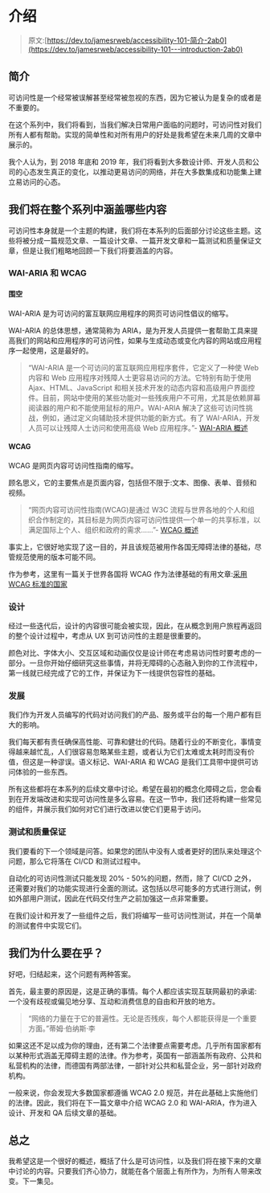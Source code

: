 # 介绍

> 原文:[https://dev.to/jamesrweb/accessibility-101-简介-2ab0](https://dev.to/jamesrweb/accessibility-101---introduction-2ab0)

## [](#introduction)简介

可访问性是一个经常被误解甚至经常被忽视的东西，因为它被认为是复杂的或者是不重要的。

在这个系列中，我们将看到，当我们解决日常用户面临的问题时，可访问性对我们所有人都有帮助。实现的简单性和对所有用户的好处是我希望在未来几周的文章中展示的。

我个人认为，到 2018 年底和 2019 年，我们将看到大多数设计师、开发人员和公司的心态发生真正的变化，以推动更易访问的网络，并在大多数集成和功能集上建立易访问的心态。

## [](#what-will-we-cover-throughout-the-series)我们将在整个系列中涵盖哪些内容

可访问性本身就是一个主题的构建，我们将在本系列的后面部分讨论这些主题。这些将被分成一篇规范文章、一篇设计文章、一篇开发文章和一篇测试和质量保证文章，但是让我们粗略地回顾一下我们将要涵盖的内容。

### [](#waiaria-and-wcag)WAI-ARIA 和 WCAG

#### [](#waiaria)围空

WAI-ARIA 是为可访问的富互联网应用程序的网页可访问性倡议的缩写。

WAI-ARIA 的总体思想，通常简称为 ARIA，是为开发人员提供一套帮助工具来提高我们的网站和应用程序的可访问性，如果与生成动态或变化内容的网站或应用程序一起使用，这是最好的。

> “WAI-ARIA 是一个可访问的富互联网应用程序套件，它定义了一种使 Web 内容和 Web 应用程序对残障人士更容易访问的方法。它特别有助于使用 Ajax、HTML、JavaScript 和相关技术开发的动态内容和高级用户界面控件。目前，网站中使用的某些功能对一些残疾用户不可用，尤其是依赖屏幕阅读器的用户和不能使用鼠标的用户。WAI-ARIA 解决了这些可访问性挑战，例如，通过定义向辅助技术提供功能的新方式。有了 WAI-ARIA，开发人员可以让残障人士访问和使用高级 Web 应用程序。”- [WAI-ARIA 概述](https://www.w3.org/WAI/standards-guidelines/aria/)

#### [](#wcag)WCAG

WCAG 是网页内容可访问性指南的缩写。

顾名思义，它的主要焦点是页面内容，包括但不限于:文本、图像、表单、音频和视频。

> “网页内容可访问性指南(WCAG)是通过 W3C 流程与世界各地的个人和组织合作制定的，其目标是为网页内容可访问性提供一个单一的共享标准，以满足国际上个人、组织和政府的需求……”- [WCAG 概述](https://www.w3.org/WAI/standards-guidelines/wcag/)

事实上，它很好地实现了这一目的，并且该规范被用作各国无障碍法律的基础，尽管规范使用的版本可能不同。

作为参考，这里有一篇关于世界各国将 WCAG 作为法律基础的有用文章:[采用 WCAG 标准的国家](https://www.3playmedia.com/2017/08/22/countries-that-have-adopted-wcag-standards-map/)

### [](#design)设计

经过一些迭代后，设计的内容很可能会被实现，因此，在从概念到用户旅程再返回的整个设计过程中，考虑从 UX 到可访问性的主题是很重要的。

颜色对比、字体大小、交互区域和动画仅仅是设计师在考虑易访问性时要考虑的一部分。一旦你开始仔细研究这些事情，并将无障碍的心态融入到你的工作流程中，第一线就已经完成了它的工作，并保证为下一线提供包容性的基础。

### [](#development)发展

我们作为开发人员编写的代码对访问我们的产品、服务或平台的每一个用户都有巨大的影响。

我们每天都有责任确保高性能、可靠和健壮的代码。随着行业的不断变化，事情变得越来越忙乱，人们很容易忽略某些主题，或者认为它们太难或太耗时而没有价值，但这是一种谬误。语义标记、WAI-ARIA 和 WCAG 是我们工具带中提供可访问体验的一些东西。

所有这些都将在本系列的后续文章中讨论。希望在最初的概念化障碍之后，您会看到在开发端改进和实现可访问性是多么容易。在这一节中，我们还将构建一些常见的组件，并展示我们如何对它们进行改进以使它们更易于访问。

### [](#testing-and-qa)测试和质量保证

我们要看的下一个领域是问答。如果您的团队中没有人或者更好的团队来处理这个问题，那么它将落在 CI/CD 和测试过程中。

自动化的可访问性测试只能发现 20% - 50%的问题，然而，除了 CI/CD 之外，还需要对我们的功能实现进行全面的测试。这包括以尽可能多的方式进行测试，例如外部用户测试，因此在代码交付生产之前加强这一点非常重要。

在我们设计和开发了一些组件之后，我们将编写一些可访问性测试，并在一个简单的测试套件中实现它们。

## [](#why-should-we-care)我们为什么要在乎？

好吧，归结起来，这个问题有两种答案。

首先，最主要的原因是，这是正确的事情。每个人都应该实现互联网最初的承诺:一个没有歧视或偏见地分享、互动和消费信息的自由和开放的地方。

> “网络的力量在于它的普遍性。无论是否残疾，每个人都能获得是一个重要方面。”蒂姆·伯纳斯·李

如果这还不足以成为你的理由，还有第二个法律要点需要考虑。几乎所有国家都有以某种形式涵盖无障碍主题的法律。作为参考，英国有一部涵盖所有政府、公共和私营机构的法律，而德国有两部法律，一部针对公共和私营企业，另一部针对政府机构。

一般来说，你会发现大多数国家都遵循 WCAG 2.0 规范，并在此基础上实施他们的法律。因此，我们将在下一篇文章中介绍 WCAG 2.0 和 WAI-ARIA，作为进入设计、开发和 QA 后续文章的基础。

## [](#in-conclusion)总之

我希望这是一个很好的概述，概括了什么是可访问性，以及我们将在接下来的文章中讨论的内容。只要我们齐心协力，就能在各个层面上有所作为，为所有人带来改变。下一集见。